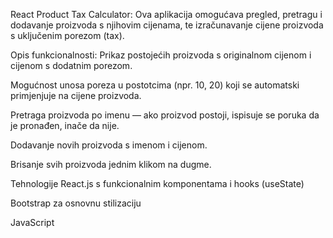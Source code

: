 React Product Tax Calculator:
Ova aplikacija omogućava pregled, pretragu i dodavanje proizvoda s njihovim cijenama, te izračunavanje cijene proizvoda s uključenim porezom (tax).

Opis funkcionalnosti:
Prikaz postojećih proizvoda s originalnom cijenom i cijenom s dodatnim porezom.

Mogućnost unosa poreza u postotcima (npr. 10, 20) koji se automatski primjenjuje na cijene proizvoda.

Pretraga proizvoda po imenu — ako proizvod postoji, ispisuje se poruka da je pronađen, inače da nije.

Dodavanje novih proizvoda s imenom i cijenom.

Brisanje svih proizvoda jednim klikom na dugme.

Tehnologije
React.js s funkcionalnim komponentama i hooks (useState)

Bootstrap za osnovnu stilizaciju

JavaScript 
